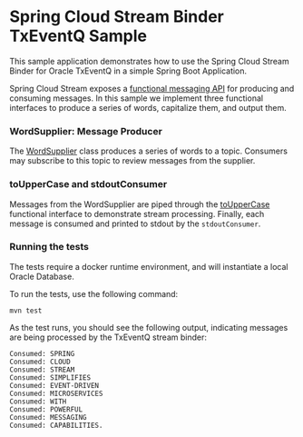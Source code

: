 # Spring Cloud Stream Binder TxEventQ Sample

This sample application demonstrates how to use the Spring Cloud Stream Binder for Oracle TxEventQ in a simple Spring Boot Application.

Spring Cloud Stream exposes a [functional messaging API](https://docs.spring.io/spring-cloud-stream/reference/spring-cloud-stream/producing-and-consuming-messages.html) for producing and consuming messages. In this sample we implement three functional interfaces to produce a series of words, capitalize them, and output them.

### WordSupplier: Message Producer

The [WordSupplier](src/main/java/com/oracle/database/cstream/sample/WordSupplier.java) class produces a series of words to a topic. Consumers may subscribe to this topic to review messages from the supplier.

### toUpperCase and stdoutConsumer

Messages from the WordSupplier are piped through the [toUpperCase](src/main/java/com/oracle/database/cstream/sample/StreamConfiguration.java) functional interface to demonstrate stream processing. Finally, each message is consumed and printed to stdout by the `stdoutConsumer`.

### Running the tests

The tests require a docker runtime environment, and will instantiate a local Oracle Database.

To run the tests, use the following command:

```shell
mvn test
```

As the test runs, you should see the following output, indicating messages are being processed by the TxEventQ stream binder:

```
Consumed: SPRING
Consumed: CLOUD
Consumed: STREAM
Consumed: SIMPLIFIES
Consumed: EVENT-DRIVEN
Consumed: MICROSERVICES
Consumed: WITH
Consumed: POWERFUL
Consumed: MESSAGING
Consumed: CAPABILITIES.
```